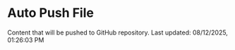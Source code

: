 # Auto Push File

Content that will be pushed to GitHub repository.
Last updated: 08/12/2025, 01:26:03 PM
